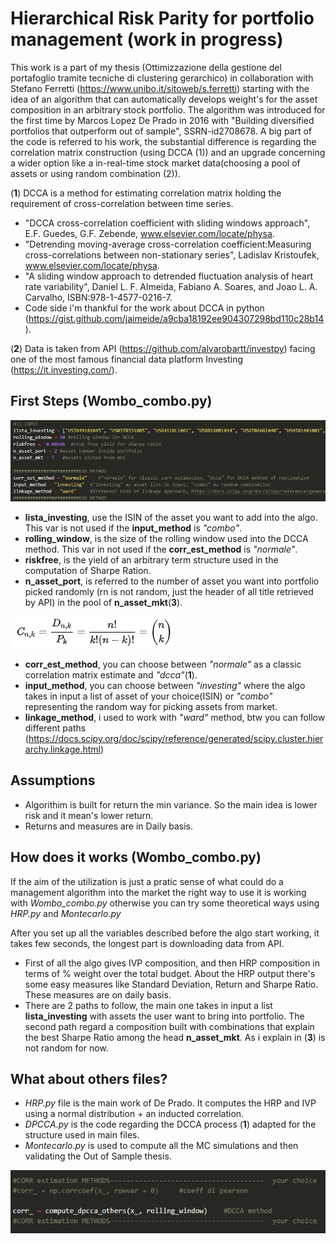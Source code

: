 # Hierarchical Risk Parity for portfolio management (work in progress)
This work is a part of my thesis (Ottimizzazione della gestione del portafoglio tramite tecniche di clustering gerarchico) in collaboration with Stefano Ferretti (https://www.unibo.it/sitoweb/s.ferretti) starting with the idea of an algorithm that can automatically develops weight's for the asset composition in an arbitrary stock portfolio. The algorithm was introduced for the first time by Marcos Lopez De Prado in 2016 with "Building diversified portfolios that outperform out of sample", SSRN-id2708678. A big part of the code is referred to his work, the substantial difference is regarding the correlation matrix construction (using DCCA (1)) and an upgrade concerning a wider option like a in-real-time stock market data(choosing a pool of assets or using random combination (2)). 

(__1__) DCCA is a method for estimating correlation matrix holding the requirement of cross-correlation between time series.
* "DCCA cross-correlation coefficient with sliding windows approach", E.F. Guedes, G.F. Zebende, www.elsevier.com/locate/physa.
* "Detrending moving-average cross-correlation coefficient:Measuring cross-correlations between non-stationary series", Ladislav Kristoufek, www.elsevier.com/locate/physa.
* "A sliding window approach to detrended fluctuation analysis of heart rate variability", Daniel L. F. Almeida, Fabiano A. Soares, and Joao L. A. Carvalho, ISBN:978-1-4577-0216-7.
* Code side i'm thankful for the work about DCCA in python (https://gist.github.com/jaimeide/a9cba18192ee904307298bd110c28b14).

(__2__) Data is taken from API (https://github.com/alvarobartt/investpy) facing one of the most famous financial data platform Investing (https://it.investing.com/).

## First Steps (Wombo_combo.py)

![Inputs](/Input_vars.png)

* __lista_investing__, use the ISIN of the asset you want to add into the algo. This var is not used if the __input_method__ is _"combo"_.
* __rolling_window__, is the size of the rolling window used into the DCCA method. This var in not used if the __corr_est_method__ is _"normale"_.
* __riskfree__, is the yield of an arbitrary term structure used in the computation of Sharpe Ration.
* __n_asset_port__, is referred to the number of asset you want into portfolio picked randomly (rn is not random, just the header of all title retrieved by API) in the pool of __n_asset_mkt__(__3__).

![Combinations](/Combination.png)

* __corr_est_method__, you can choose between _"normale"_ as a classic correlation matrix estimate and _"dcca"_(__1__).
* __input_method__, you can choose between _"investing"_ where the algo takes in input a list of asset of your choice(ISIN) or _"combo"_ representing the random way for picking assets from market.
* __linkage_method__, i used to work with _"ward"_ method, btw you can follow different paths (https://docs.scipy.org/doc/scipy/reference/generated/scipy.cluster.hierarchy.linkage.html)

## Assumptions
* Algorithim is built for return the min variance. So the main idea is lower risk and it mean's lower return.
* Returns and measures are in Daily basis.

## How does it works (Wombo_combo.py)
If the aim of the utilization is just a pratic sense of what could do a management algorithm into the market the right way to use it is working with _Wombo_combo.py_ otherwise you can try some theoretical ways using _HRP.py_ and _Montecarlo.py_

After you set up all the variables described before the algo start working, it takes few seconds, the longest part is downloading data from API.
* First of all the algo gives IVP composition, and then HRP composition in terms of % weight over the total budget. About the HRP output there's some easy measures like Standard Deviation, Return and Sharpe Ratio. These measures are on daily basis.
* There are 2 paths to follow, the main one takes in input a list __lista_investing__ with assets the user want to bring into portfolio. The second path regard a composition built with combinations that explain the best Sharpe Ratio among the head __n_asset_mkt__. As i explain in (__3__) is not random for now.

## What about others files?
* _HRP.py_ file is the main work of De Prado. It computes the HRP and IVP using a normal distribution + an inducted correlation.
* _DPCCA.py_ is the code regarding the DCCA process (__1__) adapted for the structure used in main files.
* _Montecarlo.py_ is used to compute all the MC simulations and then validating the Out of Sample thesis.

![Montecarlo_method](/Montecarlo_method.png)


